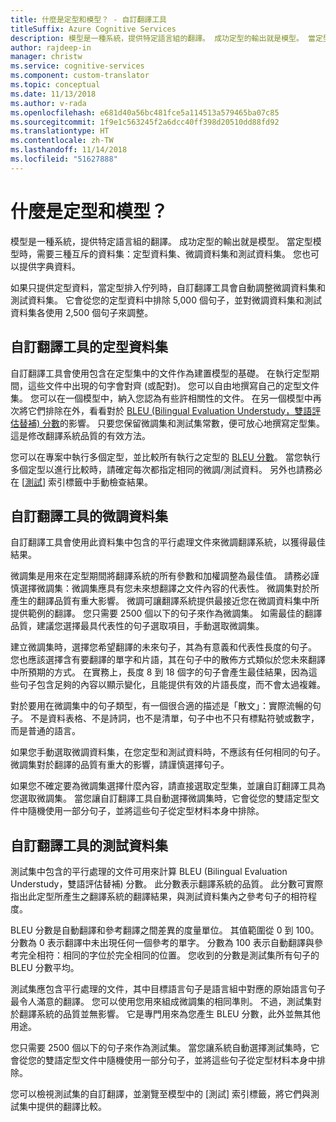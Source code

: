 ```yaml
---
title: 什麼是定型和模型？ - 自訂翻譯工具
titleSuffix: Azure Cognitive Services
description: 模型是一種系統，提供特定語言組的翻譯。 成功定型的輸出就是模型。 當定型模型時，需要三種互斥的資料集：定型資料集、微調資料集和測試資料集。
author: rajdeep-in
manager: christw
ms.service: cognitive-services
ms.component: custom-translator
ms.topic: conceptual
ms.date: 11/13/2018
ms.author: v-rada
ms.openlocfilehash: e681d40a56bc481fce5a114513a579465ba07c85
ms.sourcegitcommit: 1f9e1c563245f2a6dcc40ff398d20510dd88fd92
ms.translationtype: HT
ms.contentlocale: zh-TW
ms.lasthandoff: 11/14/2018
ms.locfileid: "51627888"
---
```

# <a name="what-are-trainings-and-models"></a>什麼是定型和模型？

模型是一種系統，提供特定語言組的翻譯。
成功定型的輸出就是模型。 當定型模型時，需要三種互斥的資料集：定型資料集、微調資料集和測試資料集。 您也可以提供字典資料。

如果只提供定型資料，當定型排入佇列時，自訂翻譯工具會自動調整微調資料集和測試資料集。 它會從您的定型資料中排除 5,000 個句子，並對微調資料集和測試資料集各使用 2,500 個句子來調整。

## <a name="training-dataset-for-custom-translator"></a>自訂翻譯工具的定型資料集

自訂翻譯工具會使用包含在定型集中的文件作為建置模型的基礎。 在執行定型期間，這些文件中出現的句字會對齊 (或配對)。 您可以自由地撰寫自己的定型文件集。 您可以在一個模型中，納入您認為有些許相關性的文件。 在另一個模型中再次將它們排除在外，看看對於 [BLEU (Bilingual Evaluation Understudy，雙語評估替補) 分數](what-is-bleu-score.md)的影響。 只要您保留微調集和測試集常數，便可放心地撰寫定型集。 這是修改翻譯系統品質的有效方法。

您可以在專案中執行多個定型，並比較所有執行之定型的 [BLEU 分數](what-is-bleu-score.md)。 當您執行多個定型以進行比較時，請確定每次都指定相同的微調/測試資料。 另外也請務必在 [[測試](how-to-view-system-test-results.md)] 索引標籤中手動檢查結果。

## <a name="tuning-dataset-for-custom-translator"></a>自訂翻譯工具的微調資料集

自訂翻譯工具會使用此資料集中包含的平行處理文件來微調翻譯系統，以獲得最佳結果。

微調集是用來在定型期間將翻譯系統的所有參數和加權調整為最佳值。 請務必謹慎選擇微調集：微調集應具有您未來想翻譯之文件內容的代表性。 微調集對於所產生的翻譯品質有重大影響。 微調可讓翻譯系統提供最接近您在微調資料集中所提供範例的翻譯。 您只需要 2500 個以下的句子來作為微調集。 如需最佳的翻譯品質，建議您選擇最具代表性的句子選取項目，手動選取微調集。

建立微調集時，選擇您希望翻譯的未來句子，其為有意義和代表性長度的句子。 您也應該選擇含有要翻譯的單字和片語，其在句子中的散佈方式類似於您未來翻譯中所預期的方式。 在實務上，長度 8 到 18 個字的句子會產生最佳結果，因為這些句子包含足夠的內容以顯示變化，且能提供有效的片語長度，而不會太過複雜。

對於要用在微調集中的句子類型，有一個很合適的描述是「散文」：實際流暢的句子。 不是資料表格、不是詩詞，也不是清單，句子中也不只有標點符號或數字，而是普通的語言。

如果您手動選取微調資料集，在您定型和測試資料時，不應該有任何相同的句子。 微調集對於翻譯的品質有重大的影響，請謹慎選擇句子。

如果您不確定要為微調集選擇什麼內容，請直接選取定型集，並讓自訂翻譯工具為您選取微調集。 當您讓自訂翻譯工具自動選擇微調集時，它會從您的雙語定型文件中隨機使用一部分句子，並將這些句子從定型材料本身中排除。

## <a name="testing-dataset-for-custom-translator"></a>自訂翻譯工具的測試資料集

測試集中包含的平行處理的文件可用來計算 BLEU (Bilingual Evaluation Understudy，雙語評估替補) 分數。 此分數表示翻譯系統的品質。 此分數可實際指出此定型所產生之翻譯系統的翻譯結果，與測試資料集內之參考句子的相符程度。

BLEU 分數是自動翻譯和參考翻譯之間差異的度量單位。 其值範圍從 0 到 100。 分數為 0 表示翻譯中未出現任何一個參考的單字。 分數為 100 表示自動翻譯與參考完全相符：相同的字位於完全相同的位置。 您收到的分數是測試集所有句子的 BLEU 分數平均。

測試集應包含平行處理的文件，其中目標語言句子是語言組中對應的原始語言句子最令人滿意的翻譯。 您可以使用您用來組成微調集的相同準則。 不過，測試集對於翻譯系統的品質並無影響。 它是專門用來為您產生 BLEU 分數，此外並無其他用途。

您只需要 2500 個以下的句子來作為測試集。 當您讓系統自動選擇測試集時，它會從您的雙語定型文件中隨機使用一部分句子，並將這些句子從定型材料本身中排除。

您可以檢視測試集的自訂翻譯，並瀏覽至模型中的 [測試] 索引標籤，將它們與測試集中提供的翻譯比較。